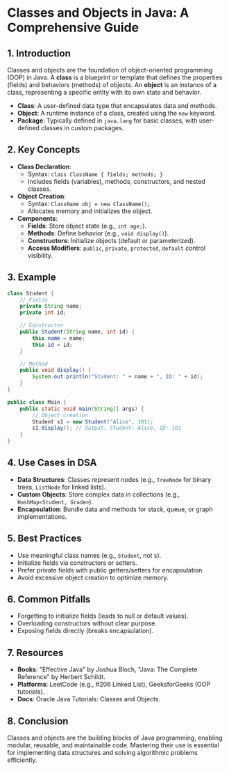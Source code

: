 # Classes and Objects in Java: A Comprehensive Guide

## 1. Introduction
Classes and objects are the foundation of object-oriented programming (OOP) in Java. A **class** is a blueprint or template that defines the properties (fields) and behaviors (methods) of objects. An **object** is an instance of a class, representing a specific entity with its own state and behavior.

- **Class**: A user-defined data type that encapsulates data and methods.
- **Object**: A runtime instance of a class, created using the `new` keyword.
- **Package**: Typically defined in `java.lang` for basic classes, with user-defined classes in custom packages.

## 2. Key Concepts
- **Class Declaration**:
  - Syntax: `class ClassName { fields; methods; }`
  - Includes fields (variables), methods, constructors, and nested classes.
- **Object Creation**:
  - Syntax: `ClassName obj = new ClassName();`
  - Allocates memory and initializes the object.
- **Components**:
  - **Fields**: Store object state (e.g., `int age;`).
  - **Methods**: Define behavior (e.g., `void display()`).
  - **Constructors**: Initialize objects (default or parameterized).
  - **Access Modifiers**: `public`, `private`, `protected`, `default` control visibility.

## 3. Example
```java
class Student {
    // Fields
    private String name;
    private int id;

    // Constructor
    public Student(String name, int id) {
        this.name = name;
        this.id = id;
    }

    // Method
    public void display() {
        System.out.println("Student: " + name + ", ID: " + id);
    }
}

public class Main {
    public static void main(String[] args) {
        // Object creation
        Student s1 = new Student("Alice", 101);
        s1.display(); // Output: Student: Alice, ID: 101
    }
}
```

## 4. Use Cases in DSA
- **Data Structures**: Classes represent nodes (e.g., `TreeNode` for binary trees, `ListNode` for linked lists).
- **Custom Objects**: Store complex data in collections (e.g., `HashMap<Student, Grade>`).
- **Encapsulation**: Bundle data and methods for stack, queue, or graph implementations.

## 5. Best Practices
- Use meaningful class names (e.g., `Student`, not `S`).
- Initialize fields via constructors or setters.
- Prefer private fields with public getters/setters for encapsulation.
- Avoid excessive object creation to optimize memory.

## 6. Common Pitfalls
- Forgetting to initialize fields (leads to null or default values).
- Overloading constructors without clear purpose.
- Exposing fields directly (breaks encapsulation).

## 7. Resources
- **Books**: "Effective Java" by Joshua Bloch, "Java: The Complete Reference" by Herbert Schildt.
- **Platforms**: LeetCode (e.g., #206 Linked List), GeeksforGeeks (OOP tutorials).
- **Docs**: Oracle Java Tutorials: Classes and Objects.

## 8. Conclusion
Classes and objects are the building blocks of Java programming, enabling modular, reusable, and maintainable code. Mastering their use is essential for implementing data structures and solving algorithmic problems efficiently.